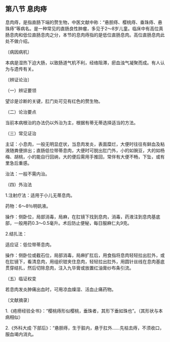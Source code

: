 ## 第八节 息肉痔

息肉痔，是指直肠下端的赘生物，中医文献中称：“悬胆痔、樱桃痔、垂珠痔、悬珠痔”等病名。是一种常见的直肠良性肿瘤，多见于2〜8岁儿童。临床中有高位真肠息肉和低位直肠息肉之分，本节的息肉痔指的是低位直肠息肉。高位直肠息肉此处不做介绍。

〔病因病机〕

本病是湿热下迫大肠，以致肠道气机不利，经络阻滞，瘀血浊气凝聚而成。有人认为与遗传有关。

〔辨证论治〕

（一）辨证要领

望诊是诊断的关键，肛门处可见有红色的赘生物。

（二）论治要点

当前本病根治的办法仍以外治为主，根据有蒂无蒂选择适当的方法。

（三）常见证治

主证：小息肉，一般无明显症状，当息肉发炎，表面糜烂，大便时往往有鲜血及粘液随粪便排出；直肠低位带蒂息肉，大便时可脱出肛门外，小的如豌豆，大的如杨梅、胡桃，小的能自行回纳，大的便后需用手推回，常伴有大便不畅，下坠，或有里急后重感。

治法：一般不需内治。

（四）外治法

1.注射疗法：适用于小儿无蒂息肉。

药物：6〜8％明矾液。

操作：侧卧位，局部消毒，局麻，在肛镜下找到息肉，消毒，药液注到息肉基底部，一般用药0.3〜0.5毫升。术后防止便秘，每日服麻仁丸9克。

2.结扎法：

适应证：低位带蒂息肉。

操作：侧卧位或截石位，局部消毒，局麻扩肛后，用食指将息肉轻轻拉出肛外，或在肛镜下，看清息肉，用组织钳夹住息肉，轻轻拉出肛外，用圆针丝线在息肉基底贯穿结扎，然后切除息肉，注入九华膏或放置红油膏纱布条引流。

（五）临证权变

若息肉发炎肿痛出血时，可用凉血燥湿、活血止痛药物。

〔文献摘录〕

1.《疮痨经验全书》：“樱桃痔形似樱桃，垂珠者，其形下垂如珠也”。（其形状与本病相似）

2.《外科大成·下部后》：“悬胆痔，生于脏内，悬于肛外……先枯去痔，不须收口，服血竭内消丸。
